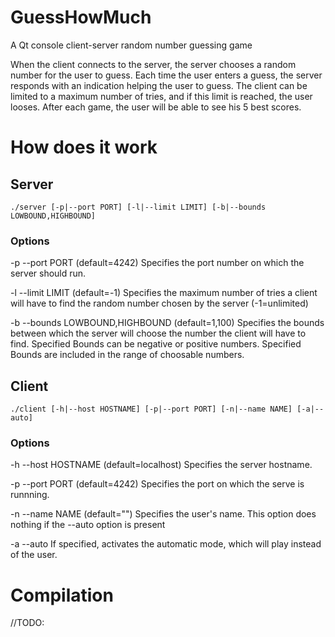 # GuessHowMuch
A Qt console client-server random number guessing game

When the client connects to the server, the server chooses a random number for the user to guess.
Each time the user enters a guess, the server responds with an indication helping the user to guess.
The client can be limited to a maximum number of tries, and if this limit is reached, the user looses.
After each game, the user will be able to see his 5 best scores.

# How does it work

## Server

```./server [-p|--port PORT] [-l|--limit LIMIT] [-b|--bounds LOWBOUND,HIGHBOUND]```

### Options
-p --port	PORT (default=4242)
  Specifies the port number on which the server should run.
  
-l --limit LIMIT (default=-1)
  Specifies the maximum number of tries a client will have to find the random number chosen by the server (-1=unlimited)
  
-b --bounds LOWBOUND,HIGHBOUND (default=1,100)
  Specifies the bounds between which the server will choose the number the client will have to find.
  Specified Bounds can be negative or positive numbers.
  Specified Bounds are included in the range of choosable numbers.

## Client

```./client [-h|--host HOSTNAME] [-p|--port PORT] [-n|--name NAME] [-a|--auto]```

### Options

-h --host	HOSTNAME (default=localhost)
  Specifies the server hostname.
  
-p --port	PORT (default=4242)
  Specifies the port on which the serve is runnning. 
  
-n --name	NAME (default="")
  Specifies the user's name.
  This option does nothing if the --auto option is present

-a --auto
  If specified, activates the automatic mode, which will play instead of the user.

# Compilation

//TODO:
